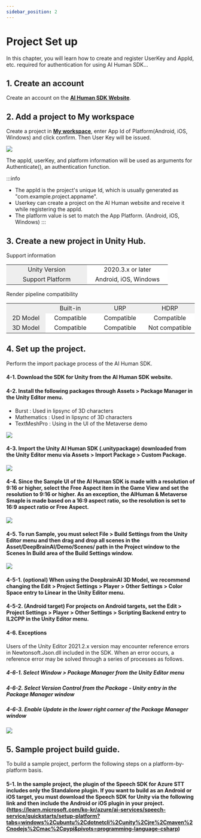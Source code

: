 ```yaml
---
sidebar_position: 2
---
```


# Project Set up

In this chapter, you will learn how to create and register UserKey and AppId, etc. required for authentication for using AI Human SDK...

## 1. Create an account
Create an account on the **[AI Human SDK Website](https://aihuman.deepbrain.io)**.

## 2. Add a project to My workspace
Create a project in **[My workspace](https://aihuman.deepbrain.io/aihuman/sdk)**, enter App Id of Platform(Android, iOS, Windows) and click confirm. Then User Key will be issued.

<img src="/img/aihuman/unity/SDK_WebPage_UserKey.png" />

The appId, userKey, and platform information will be used as arguments for Authenticate(), an authentication function.

:::info
- The appId is the project's unique Id, which is usually generated as "com.example.project.appname".
- Userkey can create a project on the AI Human website and receive it while registering the appId.
- The platform value is set to match the App Platform. (Android, iOS, Windows)
:::

## 3. Create a new project in Unity Hub.

Support information

<table>
	<tr>
		<td width="200" align="center" bgcolor="#eeeeee">Unity Version</td>	
		<td width="200" align="center" bgcolor="#ffffff">2020.3.x or later</td>		
	</tr>
	<tr>
		<td width="200" align="center" bgcolor="#eeeeee">Support Platform</td>
		<td width="200" align="center" bgcolor="#ffffff">Android, iOS, Windows</td>
	</tr>	
</table>

Render pipeline compatibility

<table>
	<tr>
		<td width="200" align="center" bgcolor="#eeeeee"></td>	
		<td width="200" align="center" bgcolor="#eeeeee">Built-in</td>	
		<td width="200" align="center" bgcolor="#eeeeee">URP</td>
		<td width="200" align="center" bgcolor="#eeeeee">HDRP</td>		
	</tr>
	<tr>
		<td width="200" align="center" bgcolor="#eeeeee">2D Model</td>
		<td width="200" align="center" bgcolor="#ffffff">Compatible</td>
		<td width="200" align="center" bgcolor="#ffffff">Compatible</td>
		<td width="200" align="center" bgcolor="#ffffff">Compatible</td>
	</tr>
	<tr>
		<td width="200" align="center" bgcolor="#eeeeee">3D Model</td>
		<td width="200" align="center" bgcolor="#ffffff">Compatible</td>
		<td width="200" align="center" bgcolor="#ffffff">Compatible</td>
		<td width="200" align="center" bgcolor="#ffffff">Not compatible</td>
	</tr>	
</table>

## 4. Set up the project.

Perform the import package process of the AI Human SDK.

#### 4-1. Download the SDK for Unity from the AI Human SDK website.

#### 4-2. Install the following packages through Assets > Package Manager in the Unity Editor menu.

- Burst : Used in lipsync of 3D characters
- Mathematics : Used in lipsync of 3D characters
- TextMeshPro : Using in the UI of the Metaverse demo

<img src="/img/aihuman/unity/package_manager.png" />

#### 4-3. Import the Unity AI Human SDK (.unitypackage) downloaded from the Unity Editor menu via Assets > Import Package > Custom Package.

<img src="/img/aihuman/unity/import_package.png" />

#### 4-4. Since the Sample UI of the AI Human SDK is made with a resolution of 9:16 or higher, select the Free Aspect item in the Game View and set the resolution to 9:16 or higher. As an exception, the AIHuman & Metaverse Smaple is made based on a 16:9 aspect ratio, so the resolution is set to 16:9 aspect ratio or Free Aspect.

<img src="/img/aihuman/unity/aspect.png" />

#### 4-5. To run Sample, you must select File > Build Settings from the Unity Editor menu and then drag and drop all scenes in the Asset/DeepBrainAI/Demo/Scenes/ path in the Project window to the Scenes In Build area of the Build Settings window.

<img src="/img/aihuman/unity/build_setting.png" />

#### 4-5-1. (optional) When using the DeepbrainAI 3D Model, we recommend changing the Edit > Project Settings > Player > Other Settings > Color Space entry to Linear in the Unity Editor menu.

#### 4-5-2. (Android target) For projects on Android targets, set the Edit > Project Settings > Player > Other Settings > Scripting Backend entry to IL2CPP in the Unity Editor menu.

#### 4-6. Exceptions

Users of the Unity Editor 2021.2.x version may encounter reference errors in Newtonsoft.Json.dll included in the SDK. When an error occurs, a reference error may be solved through a series of processes as follows.

##### 4-6-1. Select Window > Package Manager from the Unity Editor menu
##### 4-6-2. Select Version Control from the Package - Unity entry in the Package Manager window
##### 4-6-3. Enable Update in the lower right corner of the Package Manager window

<img src="/img/aihuman/unity/Newtonsoft_Json.png" />

## 5. Sample project build guide.

To build a sample project, perform the following steps on a platform-by-platform basis.

#### 5-1. In the sample project, the plugin of the Speech SDK for Azure STT includes only the Standalone plugin. If you want to build as an Android or iOS target, you must download the Speech SDK for Unity via the following link and then include the Android or iOS plugin in your project. (https://learn.microsoft.com/ko-kr/azure/ai-services/speech-service/quickstarts/setup-platform?tabs=windows%2Cubuntu%2Cdotnetcli%2Cunity%2Cjre%2Cmaven%2Cnodejs%2Cmac%2Cpypi&pivots=programming-language-csharp)


